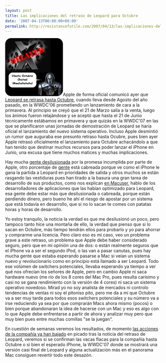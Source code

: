 ```yaml
---
layout: post
title: Las implicaciones del retraso de Leopard para Octubre
date: '2007-04-13T00:00:00+00:00'
permalink: http://resistancefutile.com/2007/04/13/las-implicaciones-del-retraso-de-leopard-para-octubre/
---
```

<img src="/assets/cylon23.jpg" width="187" height="187" alt="cylon23.jpg" class="derecha" />Apple de forma oficial comunicó ayer que <a href="http://www.applesfera.com/2007/04/13-leopard-oficialmente-retrasado-hasta-octubre">Leopard se retrasa hasta Octubre</a>, cuando lleva desde Agosto del año pasado, en la WWDC'06 prometiendo un lanzamiento de cara a la primavera. Al principio se creyó que el 21 de Marzo salía a la venta, luego los ánimos fueron relajándose y se aceptó que hasta el 21 de Junio técnicamente estábamos en primavera y que quizás en la WWDC'07 en las que se planificaron unas jornadas de demostración de Leopard se haría oficial el lanzamiento del nuevo sistema operativo. Incluso Apple desmintió un rumor que auguraba ese presunto retraso hasta Ocubre, pues bien ayer Apple retrasó oficialmente el lanzamiento para Octubre achacándolo a que han tenido que destinar muchos recursos para poder lanzar el iPhone en Junio, una excusa que tiene muchos matices y muchas implicaciones.
<!--more-->
Hay mucha <a href="http://www.applesfera.com/2007/04/13-sobre-el-retraso-de-leopard-conclusiones">gente desilusionada</a> por la promesa incumplida por parte de Apple, otro porcentaje de <a href="http://www.thinkwasabi.com/2007/04/12/leopard-retrasado-hasta-octubre/">gente</a> está cabreada porque ve como el iPhone le gana la partida a Leopard en prioridades de salida y otros muchos se están rasgando las vestiduras pues han tirado a la basura una gran tarea de desarrollo de sus productos, como nos explican <a href="http://www.macuser.com/geekery/painting_yourself_into_a_corne.php">en Macuser</a>, hablo de los desarrolladores de aplicaciones que las habían optimizado para Leopard, esa gente debe estar más que desilusionada o cabreada, porque están perdiendo dinero, pero bueno he ahí el riesgo de apostar por un sistema que está todavía en desarrollo, que si no lo sacan te comes con patatas horas y horas de desarrollo.

Yo estoy tranquilo, la noticia la verdad es que me desilusionó un poco, pero tampoco tanto hice una montaña de ello, la verdad que pienso que si lo sacan en Octubre, más tiempo tendrán ellos para probarlo y yo para ahorrar y comprarme una licencia. Pero claro eso es mi caso, veo un problema grave a este retraso, un problema que Apple debe haber considerado seguro, pero que en mi opinión una de dos: o están realmente seguros que el iPhone va a ser el segundo iPod, o las van a pasar canutas, pues hay mucha gente que estaba esperando pasarse a Mac si veían un sistema nuevo y revolucionario como en principio está llamado a ser Leopard. Todo ese volúmen de switchers potenciales, llevaba esperando ya tiempo a ver qué nos ofrecían los señores de Apple, pero en cambio Apple ni saca hardware nuevo (me río de los 8 cores del Mac Pro, pues resulta carísimo y casi no se gana rendimiento con la versión de 4 cores) ni saca un sistema operativo novedoso. Mirad yo no soy analista de mercados ni controlo tendencias de ventas ni soy el pitoniso pito, pero me da a mí que Octubre va a ser muy tarde para todos esos switchers potenciales y su número va a irse reduciendo ya sea por que comprarán Macs ahora mismo (pocos) o bien porque abandonaran la idea de hacerse con un Mac y eso es algo con lo que Apple debe enfrentarse a partir de ahora y analizar muy pero que muy bien pues entre muchas comillas "se la juegan".

En cuestión de semanas veremos los resultados, de momento <a href="http://www.planetamac.es/las-acciones-de-apple-caen-tras-el-anuncio-del-retraso-del-osx-105-leopard/">las acciones de la compañía ya han bajado</a> en picado tras la noticia del retraso de Leopard, veremos si se confirman las vacas flacas para la compañía hasta Octubre o si bien el esperado iPhone, la WWDC'07 donde se mostrará una versión casi final de Leopard y alguna actualización más en el panorama Mac consiguen revertir todo este desazón.

